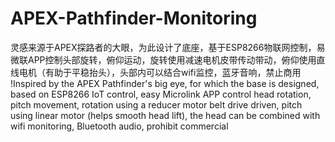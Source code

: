 # APEX-Pathfinder-Monitoring
灵感来源于APEX探路者的大眼，为此设计了底座，基于ESP8266物联网控制，易微联APP控制头部旋转，俯仰运动，旋转使用减速电机皮带传动带动，俯仰使用直线电机（有助于平稳抬头），头部内可以结合wifi监控，蓝牙音响，禁止商用
!Inspired by the APEX Pathfinder's big eye, for which the base is designed, based on ESP8266 IoT control, easy Microlink APP control head rotation, pitch movement, rotation using a reducer motor belt drive driven, pitch using linear motor (helps smooth head lift), the head can be combined with wifi monitoring, Bluetooth audio, prohibit commercial

